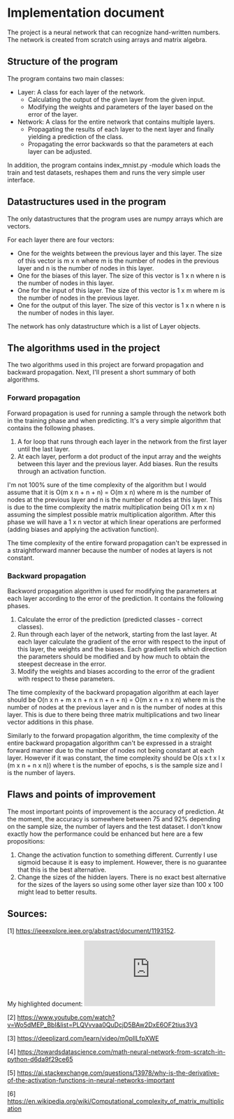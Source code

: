 # Implementation document

The project is a neural network that can recognize hand-written numbers. The network is created from scratch using arrays and matrix algebra.

## Structure of the program

The program contains two main classes:
- Layer: A class for each layer of the network.
   - Calculating the output of the given layer from the given input.
   - Modifying the weights and parameters of the layer based on the error of the layer.
- Network: A class for the entire network that contains multiple layers.
   - Propagating the results of each layer to the next layer and finally yielding a prediction of the class.
   - Propagating the error backwards so that the parameters at each layer can be adjusted. 

In addition, the program contains index_mnist.py -module which loads the train and test datasets, reshapes them and runs the very simple user interface.

## Datastructures used in the program

The only datastructures that the program uses are numpy arrays which are vectors.

For each layer there are four vectors:
- One for the weights between the previous layer and this layer. The size of this vector is m x n where m is the number of nodes in the previous layer and n is the number of nodes in this layer.
- One for the biases of this layer. The size of this vector is 1 x n where n is the number of nodes in this layer.
-  One for the input of this layer. The size of this vector is 1 x m where m is the number of nodes in the previous layer.
-  One for the output of this layer. The size of this vector is 1 x n where n is the number of nodes in this layer.

The network has only datastructure which is a list of Layer objects.

## The algorithms used in the project

The two algorithms used in this project are forward propagation and backward propagation. Next, I'll present a short summary of both algorithms.

### Forward propagation

Forward propagation is used for running a sample through the network both in the training phase and when predicting. It's a very simple algorithm that contains the following phases.
1. A for loop that runs through each layer in the network from the first layer until the last layer.
2. At each layer, perform a dot product of the input array and the weights between this layer and the previous layer. Add biases. Run the results through an activation function.

I'm not 100% sure of the time complexity of the algorithm but I would assume that it is O(m x n + n + n) = O(m x n) where m is the number of nodes at the previous layer and n is the number of nodes at this layer. This is due to the time complexity the matrix multiplication being O(1 x m x n) assuming the simplest possible matrix multiplication algorithm. After this phase we will have a 1 x n vector at which linear operations are performed (adding biases and applying the activation function).

The time complexity of the entire forward propagation can't be expressed in a straightforward manner because the number of nodes at layers is not constant.

### Backward propagation

Backword propagation algorithm is used for modifying the parameters at each layer according to the error of the prediction. It contains the following phases.
1. Calculate the error of the prediction (predicted classes - correct classes).
2. Run through each layer of the network, starting from the last layer. At each layer calculate the gradient of the error with respect to the input of this layer, the weights and the biases. Each gradient tells which direction the parameters should be modified and by how much to obtain the steepest decrease in the error.
3. Modify the weights and biases according to the error of the gradient with respect to these parameters.

The time complexity of the backward propagation algorithm at each layer should be O(n x n + m x n + n x n + n + n) = O(m x n + n x n) where m is the number of nodes at the previous layer and n is the number of nodes at this layer. This is due to there being three matrix multiplications and two linear vector additions in this phase.

Similarly to the forward propagation algorithm, the time complexity of the entire backward propagation algorithm can't be expressed in a straight forward manner due to the number of nodes not being constant at each layer. However if it was constant, the time complexity should be O(s x t x l x (m x n + n x n)) where t is the number of epochs, s is the sample size and l is the number of layers.

## Flaws and points of improvement

The most important points of improvement is the accuracy of prediction. At the moment, the accuracy is somewhere between 75 and 92% depending on the sample size, the number of layers and the test dataset. I don't know exactly how the performance could be enhanced but here are a few propositions:
1. Change the activation function to something different. Currently I use sigmoid because it is easy to implement. However, there is no guarantee that this is the best alternative.
2. Change the sizes of the hidden layers. There is no exact best alternative for the sizes of the layers so using some other layer size than 100 x 100 might lead to better results.

## Sources:
[1] https://ieeexplore.ieee.org/abstract/document/1193152.

My highlighted document: ![Zhang et al.](https://github.com/oliviahorjamo/number-recognizer/blob/main/Zhang100-ch03.pdf)

[2] https://www.youtube.com/watch?v=Wo5dMEP_BbI&list=PLQVvvaa0QuDcjD5BAw2DxE6OF2tius3V3

[3] https://deeplizard.com/learn/video/m0pIlLfpXWE

[4] https://towardsdatascience.com/math-neural-network-from-scratch-in-python-d6da9f29ce65

[5] https://ai.stackexchange.com/questions/13978/why-is-the-derivative-of-the-activation-functions-in-neural-networks-important

[6] https://en.wikipedia.org/wiki/Computational_complexity_of_matrix_multiplication

